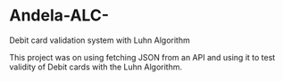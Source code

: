 # Andela-ALC-
Debit card validation system with Luhn Algorithm 


This project was on using fetching JSON from an API and using it to test validity of Debit cards with the Luhn Algorithm. 
